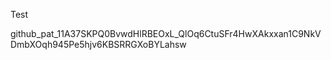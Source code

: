 Test

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
